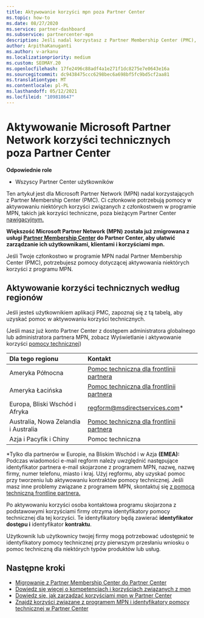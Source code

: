 ```yaml
---
title: Aktywowanie korzyści mpn poza Partner Center
ms.topic: how-to
ms.date: 08/27/2020
ms.service: partner-dashboard
ms.subservice: partnercenter-mpn
description: Jeśli nadal korzystasz z Partner Membership Center (PMC), dowiedz się, z kim należy się kontaktować, aby aktywować korzyści pomocy technicznej MPN i przekazać identyfikatory pomocy technicznej dla korzyści.
author: ArpithaKanuganti
ms.author: v-arkanu
ms.localizationpriority: medium
ms.custom: SEOMAY.20
ms.openlocfilehash: 17fe2496c88adf4a1e271f1dc8275e7e0643e16a
ms.sourcegitcommit: dc9438475ccc6298bec6a698bf5fc9bd5cf2aa81
ms.translationtype: MT
ms.contentlocale: pl-PL
ms.lasthandoff: 05/12/2021
ms.locfileid: "109818647"
---
```

# <a name="activate-microsoft-partner-network-technical-benefits-outside-of-partner-center"></a>Aktywowanie Microsoft Partner Network korzyści technicznych poza Partner Center


**Odpowiednie role**

- Wszyscy Partner Center użytkowników

Ten artykuł jest dla Microsoft Partner Network (MPN) nadal korzystających z Partner Membership Center (PMC). Ci członkowie potrzebują pomocy w aktywowaniu niektórych korzyści związanych z członkostwem w programie MPN, takich jak korzyści techniczne, poza bieżącym Partner Center [nawigacyjnym.](https://partner.microsoft.com/dashboard)

**Większość Microsoft Partner Network (MPN) została już zmigrowana z usługi [Partner Membership Center](prepare-pmc-pc-migration.md) do Partner Center, aby ułatwić zarządzanie ich użytkownikami, klientami i korzyściami mpn.**

Jeśli Twoje członkostwo w programie MPN nadal Partner Membership Center (PMC), potrzebujesz pomocy dotyczącej aktywowania niektórych korzyści z programu MPN.

## <a name="activate-technical-benefits-by-region"></a>Aktywowanie korzyści technicznych według regionów

Jeśli jesteś użytkownikiem aplikacji PMC, zapoznaj się z tą tabelą, aby uzyskać pomoc w aktywowaniu korzyści technicznych.

(Jeśli masz już konto Partner Center z dostępem administratora globalnego lub administratora partnera MPN, zobacz Wyświetlanie i aktywowanie korzyści [pomocy technicznej](mpn-benefits-technical-support.md#view-and-activate-your-technical-support-benefits))

|Dla tego regionu  | Kontakt |
|:--------|:------------|
|Ameryka Północna  | [Pomoc techniczna dla frontlinii partnera](https://partner.microsoft.com/support?issueid=300-0042)  |
|Ameryka Łacińska  | [Pomoc techniczna dla frontlinii partnera](https://partner.microsoft.com/support?issueid=300-0042)  |
|Europa, Bliski Wschód i Afryka  | [regform@msdirectservices.com](mailto:regform@msdirectservices.com)*  |
|Australia, Nowa Zelandia i Australia  | [Pomoc techniczna dla frontlinii partnera](https://partner.microsoft.com/support?issueid=300-0042)  |
|Azja i Pacyfik i Chiny  | Pomoc techniczna  |

\*Tylko dla partnerów w Europie, na Bliskim Wschód i w Azja **(EMEA):** Podczas wiadomości e-mail regform należy uwzględnić następujące identyfikator partnera e-mail skojarzone z programem MPN, nazwę, nazwę firmy, numer telefonu, miasto i kraj. Użyj regformu, aby uzyskać pomoc przy tworzeniu lub aktywowaniu kontraktów pomocy technicznej. Jeśli masz inne problemy związane z programem MPN, skontaktuj się [z pomocą techniczną frontline partnera.](https://partner.microsoft.com/support?issueid=300-0042)

Po aktywowaniu korzyści osoba kontaktowa programu skojarzona z podstawowymi korzyściami firmy otrzyma identyfikatory pomocy technicznej dla tej korzyści. Te identyfikatory będą zawierać **identyfikator dostępu i** identyfikator **kontraktu**. 

Użytkownik lub użytkownicy twojej firmy mogą potrzebować udostępnić te identyfikatory pomocy technicznej przy pierwszym przesłaniu wniosku o pomoc techniczną dla niektórych typów produktów lub usług.

## <a name="next-steps"></a>Następne kroki

- [Migrowanie z Partner Membership Center do Partner Center](prepare-pmc-pc-migration.md)
- [Dowiedz się więcej o kompetencjach i korzyściach związanych z mpn](learn-about-competencies.md)
- [Dowiedz się, jak zarządzać korzyściami mpn w Partner Center](manage-your-partner-network-benefits.md)
- [Znajdź korzyści związane z programem MPN i identyfikatory pomocy technicznej w Partner Center](mpn-find-benefits.md)
